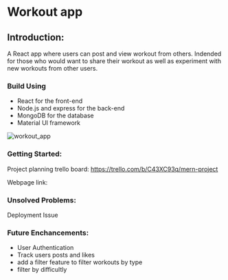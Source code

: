 # Workout app

## Introduction:

A React app where users can post and view workout from others. Indended for those who would want to share their workout
as well as experiment with new workouts from other users. 

### Build Using
- React for the front-end
- Node.js and express for the back-end
- MongoDB for the database
- Material UI framework


![workout_app](https://user-images.githubusercontent.com/110195671/216218549-a93de0a7-73a8-4c55-be38-2e09256ad319.JPG)


### Getting Started:
Project planning trello board: https://trello.com/b/C43XC93q/mern-project

Webpage link:


### Unsolved Problems: 

Deployment Issue

### Future Enchancements:
- User Authentication
- Track users posts and likes
- add a filter feature to filter workouts by type
- filter by difficultly 

